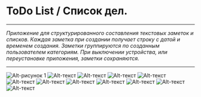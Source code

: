 # ToDo List / Список дел.
________________________
*Приложение для структурированного составления текстовых заметок и списков.
Каждая заметка при создании получает строку с датой и временем создания.
Заметки группируются по созданным пользователем категориям. При выключении 
устройства, или переустановке приложения, заметки сохраняются.*
________________________
![Alt-рисунок 1](https://github.com/Daniil62/ToDoList/blob/master/Screenshot_20200806-150143.png)
![Alt-текст](https://github.com/Daniil62/ToDoList/blob/master/Screenshot_20200806-150209.png)
![Alt-текст](https://github.com/Daniil62/ToDoList/blob/master/Screenshot_20200806-150216.png)
![Alt-текст](https://github.com/Daniil62/ToDoList/blob/master/Screenshot_20200806-150351.png)
![Alt-текст](https://github.com/Daniil62/ToDoList/blob/master/Screenshot_20200806-150355.png)
![Alt-текст](https://github.com/Daniil62/ToDoList/blob/master/Screenshot_20200806-150451.png)
![Alt-текст](https://github.com/Daniil62/ToDoList/blob/master/Screenshot_20200806-150525.png)
![Alt-текст](https://github.com/Daniil62/ToDoList/blob/master/Screenshot_20200806-150659.png)
![Alt-текст](https://github.com/Daniil62/ToDoList/blob/master/Screenshot_20200806-150806.png)
![Alt-текст](https://github.com/Daniil62/ToDoList/blob/master/Screenshot_20200806-150812.png)
![Alt-текст](https://github.com/Daniil62/ToDoList/blob/master/Screenshot_20200806-150845.png)
![Alt-текст](https://github.com/Daniil62/ToDoList/blob/master/Screenshot_20200806-200419.png)
